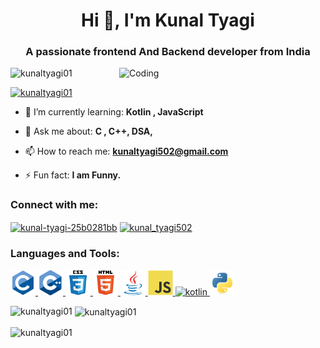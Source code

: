 <h1 align="center">Hi 👋, I'm Kunal Tyagi</h1>
<h3 align="center">A passionate frontend And Backend developer from India</h3>
<img align="right" alt="Coding" width="330" src="https://cdn.dribbble.com/users/1292677/screenshots/6139167/media/fcf7fd0c619bb87706533079240915f3.gif">
<p align="left"> <img src="https://komarev.com/ghpvc/?username=kunaltyagi01&label=Profile%20views&color=0e75b6&style=flat" alt="kunaltyagi01" /> </p>


<p align="left"> <a href="https://github.com/ryo-ma/github-profile-trophy"><img src="https://github-profile-trophy.vercel.app/?username=kunaltyagi01" alt="kunaltyagi01" /></a> </p>

- 🌱 I’m currently learning: **Kotlin , JavaScript**

- 💬 Ask me about: **C , C++, DSA,**

- 📫 How to reach me: **kunaltyagi502@gmail.com**

- ⚡ Fun fact: **I am Funny.**

<h3 align="left">Connect with me:</h3>
<p align="left">
<a href="https://linkedin.com/in/kunal-tyagi-25b0281bb" target="blank"><img align="center" src="https://raw.githubusercontent.com/rahuldkjain/github-profile-readme-generator/master/src/images/icons/Social/linked-in-alt.svg" alt="kunal-tyagi-25b0281bb" height="30" width="40" /></a>
<a href="https://instagram.com/kunal_tyagi502" target="blank"><img align="center" src="https://raw.githubusercontent.com/rahuldkjain/github-profile-readme-generator/master/src/images/icons/Social/instagram.svg" alt="kunal_tyagi502" height="30" width="40" /></a>
</p>

<h3 align="left">Languages and Tools:</h3>
<p align="left"> <a href="https://www.cprogramming.com/" target="_blank" rel="noreferrer"> <img src="https://raw.githubusercontent.com/devicons/devicon/master/icons/c/c-original.svg" alt="c" width="40" height="40"/> </a> <a href="https://www.w3schools.com/cpp/" target="_blank" rel="noreferrer"> <img src="https://raw.githubusercontent.com/devicons/devicon/master/icons/cplusplus/cplusplus-original.svg" alt="cplusplus" width="40" height="40"/> </a> <a href="https://www.w3schools.com/css/" target="_blank" rel="noreferrer"> <img src="https://raw.githubusercontent.com/devicons/devicon/master/icons/css3/css3-original-wordmark.svg" alt="css3" width="40" height="40"/> </a> <a href="https://www.w3.org/html/" target="_blank" rel="noreferrer"> <img src="https://raw.githubusercontent.com/devicons/devicon/master/icons/html5/html5-original-wordmark.svg" alt="html5" width="40" height="40"/> </a> <a href="https://www.java.com" target="_blank" rel="noreferrer"> <img src="https://raw.githubusercontent.com/devicons/devicon/master/icons/java/java-original.svg" alt="java" width="40" height="40"/> </a> <a href="https://developer.mozilla.org/en-US/docs/Web/JavaScript" target="_blank" rel="noreferrer"> <img src="https://raw.githubusercontent.com/devicons/devicon/master/icons/javascript/javascript-original.svg" alt="javascript" width="40" height="40"/> </a> <a href="https://kotlinlang.org" target="_blank" rel="noreferrer"> <img src="https://www.vectorlogo.zone/logos/kotlinlang/kotlinlang-icon.svg" alt="kotlin" width="40" height="40"/> </a> <a href="https://www.python.org" target="_blank" rel="noreferrer"> <img src="https://raw.githubusercontent.com/devicons/devicon/master/icons/python/python-original.svg" alt="python" width="40" height="40"/> </a> </p>

<p><img align="left" src="https://github-readme-stats.vercel.app/api/top-langs?username=kunaltyagi01&show_icons=true&locale=en&layout=compact" alt="kunaltyagi01" /></p>

<p>&nbsp;<img align="center" src="https://github-readme-stats.vercel.app/api?username=kunaltyagi01&show_icons=true&locale=en" alt="kunaltyagi01" /></p>

<p><img align="center" src="https://github-readme-streak-stats.herokuapp.com/?user=kunaltyagi01&" alt="kunaltyagi01" /></p>


